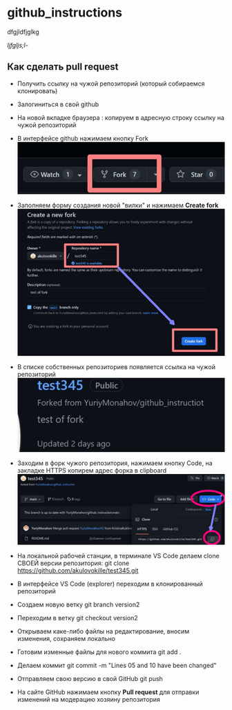 ﻿# github_instructions

 dfgjldfjglkg

 *ljfgljs;l-*

## Как сделать pull request

 * Получить ссылку на чужой репозиторий (который собираемся клонировать)

 * Залогиниться в свой github

* На новой вкладке браузера : копируем в адресную строку ссылку на чужой репозиторий
 
 * В интерфейсе github нажимаем кнопку Fork
 ![pic01 :](pic01.jpg "pic01")
  
* Заполняем форму создания новой "вилки" и нажимаем **Create fork**
 ![pic02 :](pic02.jpg "pic02")

* В списке собственных репозиториев появляется ссылка на чужой репозиторий
 ![pic03 :](pic03.jpg "pic03")

* Заходим в форк чужого репозитория, нажимаем кнопку Code, на закладке HTTPS копирем адрес форка в clipboard
 ![pic04 :](pic04.jpg "pic04")

 * На локальной рабочей станции, в терминале VS Code делаем clone СВОЕЙ версии репозитория:
    git clone https://github.com/akulovokille/test345.git

* В интерфейсе VS Code (explorer) переходим в клонированный репозиторий

 * Создаем новую ветку
    git branch version2

* Переходим в ветку
    git checkout version2

* Открываем каке-либо файлы на редактирование, вносим изменения, сохраняем локально

* Готовим изменные файлы для нового коммита
    git add .

 * Делаем коммит
    git commit -m "Lines 05 and 10 have been changed"
 
 * Отправляем свою версию в свой GitHub
    git push
 
 * На сайте GitHub нажимаем кнопку **Pull request** для отправки изменений на модерацию хозяину репозитория

